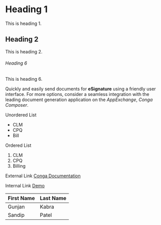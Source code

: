 # Heading 1
This is heading 1.

## Heading 2
This is heading 2.

###### Heading 6
This is heading 6.

Quickly and easily send documents for **eSignature** using a friendly user interface. For more options, consider a seamless integration with the leading document generation application on the _AppExchange_, _Conga Composer_.

Unordered List
-  CLM
-  CPQ
-  Bill

Ordered List
1. CLM
1. CPQ
1. Billing

External Link
[Conga Documentation](https://documentation.conga.com/sign/latest/conga-sign-143895577.html)

Internal Link
[Demo](#Heading-6)

| First Name | Last Name |
|------------|-----------|
| Gunjan     | Kabra     |
| Sandip     | Patel     |


